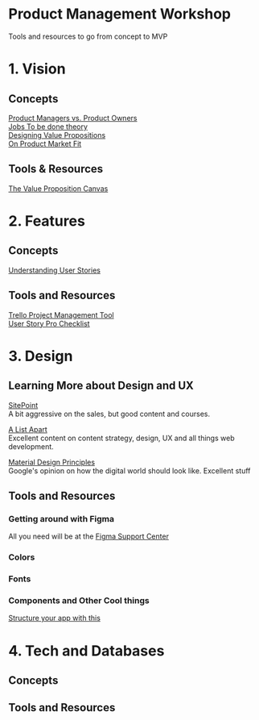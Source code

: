 # Product Management Workshop
Tools and resources to go from concept to MVP

# 1. Vision
## Concepts  
 [Product Managers vs. Product Owners][product-managers-product-owners]  
 [Jobs To be done theory][jobs-to-be-done-theory]  
 [Designing Value Propositions][designing-value-propositions]  
 [On Product Market Fit][product-market-fit]
 
## Tools & Resources  
[The Value Proposition Canvas][value-proposition-canvas]  



[product-managers-product-owners]:https://www.romanpichler.com/blog/product-manager-vs-product-owner/
[jobs-to-be-done-theory]:https://jobs-to-be-done.com/the-5-tenets-of-jobs-to-be-done-theory-ba58c3a093c1
[designing-value-propositions]:http://designabetterbusiness.com/2017/10/12/how-to-really-understand-your-customer-with-the-value-proposition-canvas/
[value-proposition-canvas]:https://libwww.freelibrary.org/assets/pdf/programs/bric/value-proposition-canvas.pdf
[product-market-fit]:https://a16z.com/2017/02/18/12-things-about-product-market-fit/

# 2. Features  
## Concepts  
[Understanding User Stories][understanding-user-stories]
## Tools and Resources  
[Trello Project Management Tool][trello-project-management-tool]  
[User Story Pro Checklist][story-checklist]

[trello-project-management-tool]:https://trello.com/
[understanding-user-stories]:https://www.mountaingoatsoftware.com/agile/user-stories
[story-checklist]:https://www.process.st/checklist/user-story-template/


# 3. Design
## Learning More about Design and UX
[SitePoint][site-point]  
A bit aggressive on the sales, but good content and courses. 

[A List Apart][a-list-apart]  
Excellent content on content strategy, design, UX and all things web development.  

[Material Design Principles][material-design]  
Google's opinion on how the digital world should look like. Excellent stuff

[site-point]:https://www.sitepoint.com/
[a-list-apart]:http://alistapart.com/
[material-design]:https://material.io/

## Tools and Resources

### Getting around with Figma
All you need will be at the [Figma Support Center][figma-support-center]  
### Colors  

### Fonts  
### Components and Other Cool things  

[Structure your app with this][structure-your-app]

[figma-support-center]:https://help.figma.com/
[structure-your-app]:https://freebiesupply.com/free-figma/free-sitemap-cards-made-with-figma/

# 4. Tech and Databases
## Concepts
## Tools and Resources
